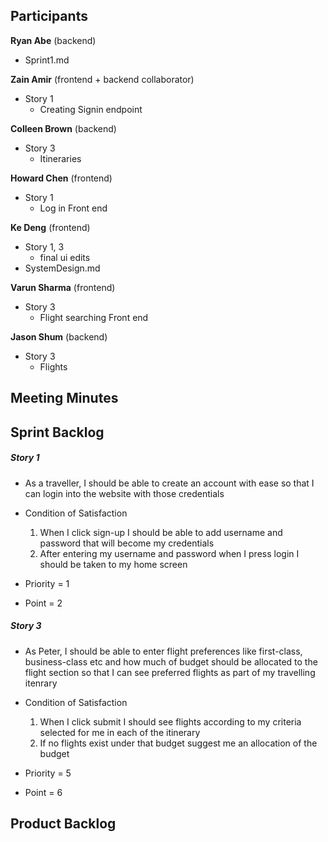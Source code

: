 ## Participants

**Ryan Abe** (backend)
  - Sprint1.md

**Zain Amir** (frontend + backend collaborator)
  - Story 1
      - Creating Signin endpoint

**Colleen Brown** (backend)
  - Story 3
      - Itineraries

**Howard Chen** (frontend)
  - Story 1
      - Log in Front end

**Ke Deng** (frontend)
  - Story 1, 3
      - final ui edits
  - SystemDesign.md

**Varun Sharma** (frontend)
  - Story 3
      - Flight searching Front end


**Jason Shum** (backend)
  - Story 3
      - Flights

## Meeting Minutes

## Sprint Backlog

##### Story 1
  - As a traveller, I should be able to create an account with ease so that I can login into the website with those credentials

  - Condition of Satisfaction
      1. When I click sign-up I should be able to add username and password that will become my credentials
      2. After entering my username and password when I press login I should be taken to my home screen

  - Priority = 1
  - Point = 2

##### Story 3
  - As Peter, I should be able to enter flight preferences like first-class, business-class etc and how much of budget should be allocated to the flight section so that I can see preferred flights as part of my travelling itenrary

  - Condition of Satisfaction
      1. When I click submit I should see flights according to my criteria selected for me in each of the itinerary
      2. If no flights exist under that budget suggest me an allocation of the budget

  - Priority = 5
  - Point = 6

## Product Backlog

